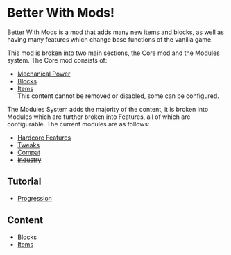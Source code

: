 # Better With Mods!

Better With Mods is a mod that adds many new items and blocks, as well as having many features which change base functions of the vanilla game.

This mod is broken into two main sections, the Core mod and the Modules system.
The Core mod consists of:
   * [Mechanical Power](mechanical/index.md) 
   * [Blocks](blocks/index.md)
   * [Items](items/index.md)  
This content cannot be removed or disabled, some can be configured.  

The Modules System adds the majority of the content, it is broken into Modules which are further broken into Features, all of which are configurable. The current modules are as follows:  
   * [Hardcore Features](hardcore/index.md)  
   * [Tweaks](tweaks.md)
   * [Compat](compat.md)
   * [~~Industry~~](industry.md)
 

## Tutorial
* [Progression](mechanical/index.md)

## Content
* [Blocks](blocks/index.md)
* [Items](items/index.md)


